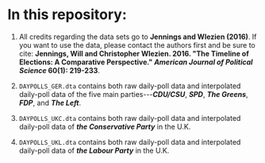 # In this repository:

1. All credits regarding the data sets go to **Jennings and Wlezien (2016)**. If you want to use the data, please contact the authors first and be sure to cite: **Jennings, Will and Christopher Wlezien. 2016. "The Timeline of Elections: A Comparative Perspective." _American Journal of Political Science_ 60(1): 219-233**.

2. `DAYPOLLS_GER.dta` contains both raw daily-poll data and interpolated daily-poll data of the five main parties---**_CDU/CSU_**, **_SPD_**, **_The Greens_**, **_FDP_**, and **_The Left_**.

3. `DAYPOLLS_UKC.dta` contains both raw daily-poll data and interpolated daily-poll data of **_the Conservative Party_** in the U.K.

4. `DAYPOLLS_UKL.dta` contains both raw daily-poll data and interpolated daily-poll data of **_the Labour Party_** in the U.K.
